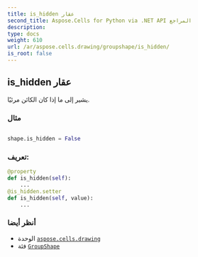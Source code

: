 ```yaml
---
title: is_hidden عقار
second_title: Aspose.Cells for Python via .NET API المراجع
description:
type: docs
weight: 610
url: /ar/aspose.cells.drawing/groupshape/is_hidden/
is_root: false
---
```

##  is_hidden عقار

يشير إلى ما إذا كان الكائن مرئيًا.

###  مثال

```python

shape.is_hidden = False

```
###  تعريف:
```python
@property
def is_hidden(self):
    ...
@is_hidden.setter
def is_hidden(self, value):
    ...
```

###  أنظر أيضا
* الوحدة [`aspose.cells.drawing`](../../)
* فئة [`GroupShape`](/cells/python-net/ar/aspose.cells.drawing/groupshape)
